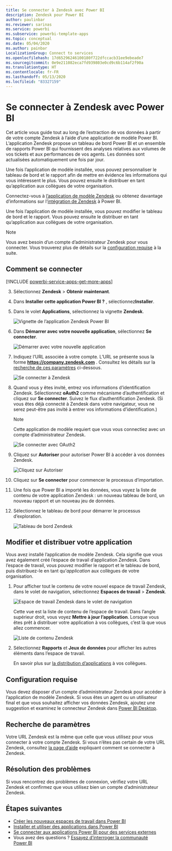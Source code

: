 ```yaml
---
title: Se connecter à Zendesk avec Power BI
description: Zendesk pour Power BI
author: paulinbar
ms.reviewer: sarinas
ms.service: powerbi
ms.subservice: powerbi-template-apps
ms.topic: conceptual
ms.date: 05/04/2020
ms.author: painbar
LocalizationGroup: Connect to services
ms.openlocfilehash: 17d65296246100180f722dfccacb31ee9ebeade7
ms.sourcegitcommit: 0e9e211082eca7fd939803e0cd9c6b114af2f90a
ms.translationtype: HT
ms.contentlocale: fr-FR
ms.lasthandoff: 05/13/2020
ms.locfileid: "83327159"
---
```

# <a name="connect-to-zendesk-with-power-bi"></a>Se connecter à Zendesk avec Power BI

Cet article vous guide tout au long de l’extraction de vos données à partir de votre compte Zendesk à l’aide d’une application de modèle Power BI. L’application Zendesk propose un tableau de bord Power BI et un ensemble de rapports Power BI qui fournissent des analyses relatives aux volumes de vos tickets et aux performances de vos agents. Les données sont actualisées automatiquement une fois par jour. 

Une fois l’application de modèle installée, vous pouvez personnaliser le tableau de bord et le rapport afin de mettre en évidence les informations qui vous intéressent le plus. Vous pouvez ensuite le distribuer en tant qu’application aux collègues de votre organisation.

Connectez-vous à [l’application de modèle Zendesk](https://app.powerbi.com/getdata/services/zendesk) ou obtenez davantage d’informations sur l’[intégration de Zendesk](https://powerbi.microsoft.com/integrations/zendesk) à Power BI.

Une fois l’application de modèle installée, vous pouvez modifier le tableau de bord et le rapport. Vous pouvez ensuite le distribuer en tant qu’application aux collègues de votre organisation.

>[!NOTE]
>Vous avez besoin d’un compte d’administrateur Zendesk pour vous connecter. Vous trouverez plus de détails sur la [configuration requise](#system-requirements) à la suite.

## <a name="how-to-connect"></a>Comment se connecter

[!INCLUDE [powerbi-service-apps-get-more-apps](../includes/powerbi-service-apps-get-more-apps.md)]

3. Sélectionnez **Zendesk** \> **Obtenir maintenant**.
4. Dans **Installer cette application Power BI ?** , sélectionnez**Installer**.
4. Dans le volet **Applications**, sélectionnez la vignette **Zendesk**.

    ![Vignette de l’application Zendesk Power BI](media/service-connect-to-zendesk/power-bi-zendesk-tile.png)

6. Dans **Démarrer avec votre nouvelle application**, sélectionnez **Se connecter**.

    ![Démarrer avec votre nouvelle application](media/service-connect-to-zendesk/power-bi-new-app-connect-get-started.png)

4. Indiquez l’URL associée à votre compte. L’URL se présente sous la forme **https://company.zendesk.com** . Consultez les détails sur la [recherche de ces paramètres](#finding-parameters) ci-dessous.
   
   ![Se connecter à Zendesk](media/service-connect-to-zendesk/pbi_zendeskconnect.png)

5. Quand vous y êtes invité, entrez vos informations d’identification Zendesk.  Sélectionnez **oAuth2** comme mécanisme d’authentification et cliquez sur **Se connecter**. Suivez le flux d’authentification Zendesk. (Si vous êtes déjà connecté à Zendesk dans votre navigateur, vous ne serez peut-être pas invité à entrer vos informations d’identification.)
   
   > [!NOTE]
   > Cette application de modèle requiert que vous vous connectiez avec un compte d’administrateur Zendesk. 
   > 
   
   ![Se connecter avec OAuth2](media/service-connect-to-zendesk/pbi_zendesksignin.png)
6. Cliquez sur **Autoriser** pour autoriser Power BI à accéder à vos données Zendesk.
   
   ![Cliquez sur Autoriser](media/service-connect-to-zendesk/zendesk2.jpg)
7. Cliquez sur **Se connecter** pour commencer le processus d’importation. 
8. Une fois que Power BI a importé les données, vous voyez la liste de contenu de votre application Zendesk : un nouveau tableau de bord, un nouveau rapport et un nouveau jeu de données.
9. Sélectionnez le tableau de bord pour démarrer le processus d’exploration.

    ![Tableau de bord Zendesk](media/service-connect-to-zendesk/power-bi-zendesk-dashboard.png)
   
## <a name="modify-and-distribute-your-app"></a>Modifier et distribuer votre application

Vous avez installé l’application de modèle Zendesk. Cela signifie que vous avez également créé l’espace de travail d’application Zendesk. Dans l’espace de travail, vous pouvez modifier le rapport et le tableau de bord, puis distribuez-le en tant qu’*application* aux collègues de votre organisation. 

1. Pour afficher tout le contenu de votre nouvel espace de travail Zendesk, dans le volet de navigation, sélectionnez **Espaces de travail** > **Zendesk**. 

    ![Espace de travail Zendesk dans le volet de navigation](media/service-connect-to-zendesk/power-bi-zendesk-workspace-left-nav.png)

    Cette vue est la liste de contenu de l’espace de travail. Dans l’angle supérieur droit, vous voyez **Mettre à jour l’application**. Lorsque vous êtes prêt à distribuer votre application à vos collègues, c’est là que vous allez commencer. 

    ![Liste de contenu Zendesk](media/service-connect-to-zendesk/power-bi-zendesk-content-list.png)

2. Sélectionnez **Rapports** et **Jeux de données** pour afficher les autres éléments dans l’espace de travail.

    En savoir plus sur [la distribution d’applications](../collaborate-share/service-create-distribute-apps.md) à vos collègues.

## <a name="system-requirements"></a>Configuration requise
Vous devez disposer d’un compte d’administrateur Zendesk pour accéder à l’application de modèle Zendesk. Si vous êtes un agent ou un utilisateur final et que vous souhaitez afficher vos données Zendesk, ajoutez une suggestion et examinez le connecteur Zendesk dans [Power BI Desktop](desktop-connect-to-data.md).

## <a name="finding-parameters"></a>Recherche de paramètres
Votre URL Zendesk est la même que celle que vous utilisez pour vous connecter à votre compte Zendesk. Si vous n’êtes pas certain de votre URL Zendesk, consultez [la page d’aide](https://www.zendesk.com/login/) expliquant comment se connecter à Zendesk.

## <a name="troubleshooting"></a>Résolution des problèmes
Si vous rencontrez des problèmes de connexion, vérifiez votre URL Zendesk et confirmez que vous utilisez bien un compte d’administrateur Zendesk.

## <a name="next-steps"></a>Étapes suivantes

* [Créer les nouveaux espaces de travail dans Power BI](../collaborate-share/service-create-the-new-workspaces.md)
* [Installer et utiliser des applications dans Power BI](../consumer/end-user-apps.md)
* [Se connecter aux applications Power BI pour des services externes](service-connect-to-services.md)
* Vous avez des questions ? [Essayez d’interroger la communauté Power BI](https://community.powerbi.com/)
